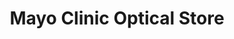 ---
title: "Mayo Clinic Optical Store"
url: /menomonie/mayo-clinic-optical-store/
shop: optician
---